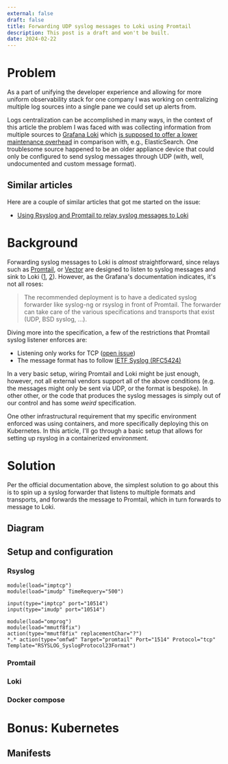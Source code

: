 ```yaml
---
external: false
draft: false
title: Forwarding UDP syslog messages to Loki using Promtail
description: This post is a draft and won't be built.
date: 2024-02-22
---
```


# Problem

As a part of unifying the developer experience and allowing for more uniform observability stack
for one company I was working on centralizing multiple log sources into a single pane we
could set up alerts from.

Logs centralization can be accomplished in many ways, in the context of this article the problem
I was faced with was collecting information from multiple sources to [Grafana Loki](https://grafana.com/oss/loki/) which [is supposed to offer a lower maintenance overhead](https://signoz.io/blog/loki-vs-elasticsearch/) in comparison with, e.g., ElasticSearch. One troublesome source happened to be an older appliance device that could only be configured to send syslog messages through UDP (with, well, undocumented and custom message format).

## Similar articles

Here are a couple of similar articles that got me started on the issue:

- [Using Rsyslog and Promtail to relay syslog messages to Loki](https://alexandre.deverteuil.net/post/syslog-relay-for-loki/)

# Background

Forwarding syslog messages to Loki is _almost_ straightforward, since relays such as [Promtail](https://grafana.com/docs/loki/latest/send-data/promtail/), or [Vector](https://vector.dev/docs/reference/configuration/sinks/loki/) are designed to listen to syslog messages and sink to Loki ([1](https://grafana.com/docs/loki/latest/send-data/promtail/configuration/#syslog), [2](https://vector.dev/docs/reference/configuration/sources/syslog/)). However, as the Grafana's documentation indicates, it's not all roses:

> The recommended deployment is to have a dedicated syslog forwarder like syslog-ng or rsyslog in front of Promtail. The forwarder can take care of the various specifications and transports that exist (UDP, BSD syslog, …).

Diving more into the specification, a few of the restrictions that Promtail syslog listener enforces are:

- Listening only works for TCP ([open issue](https://github.com/grafana/loki/issues/6772))
- The message format has to follow [IETF Syslog (RFC5424)](https://datatracker.ietf.org/doc/html/rfc5424)

In a very basic setup, wiring Promtail and Loki might be just enough, however, not all external vendors
support all of the above conditions (e.g. the messages might only be sent via UDP, or the format is bespoke). In other other, or the code that produces the syslog messages is simply out of our control and has some _weird_ specification.

One other infrastructural requirement that my specific environment enforced was using containers, and more specifically deploying this on Kubernetes. In this article, I'll go through a basic setup that allows for setting up rsyslog in a containerized environment.

# Solution

Per the official documentation above, the simplest solution to go about this is to
spin up a syslog forwarder that listens to multiple formats and transports, and forwards the message to Promtail,
which in turn forwards to message to Loki.

## Diagram

## Setup and configuration

### Rsyslog

```raw
module(load="imptcp")
module(load="imudp" TimeRequery="500")

input(type="imptcp" port="10514")
input(type="imudp" port="10514")

module(load="omprog")
module(load="mmutf8fix")
action(type="mmutf8fix" replacementChar="?")
*.* action(type="omfwd" Target="promtail" Port="1514" Protocol="tcp" Template="RSYSLOG_SyslogProtocol23Format")
```

### Promtail

### Loki

### Docker compose

# Bonus: Kubernetes

## Manifests
